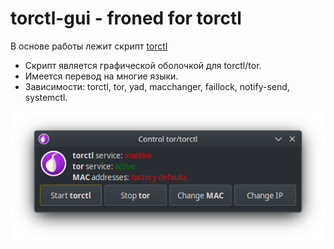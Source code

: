 # torctl-gui - froned for torctl
В основе работы лежит скрипт [torctl](https://github.com/BlackArch/torctl)

- Скрипт является графической оболочкой для torctl/tor.
- Имеется перевод на многие языки.
- Зависимости: torctl, tor, yad, macchanger, faillock, notify-send, systemctl.

![Скриншот работы](/img/example.png)
